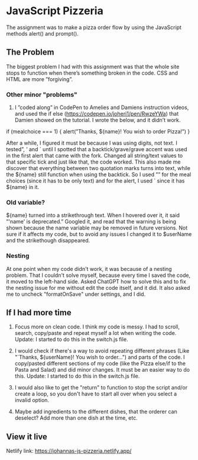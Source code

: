 # JavaScript Pizzeria

The assignment was to make a pizza order flow by using the JavaScript methods alert() and prompt(). 

## The Problem 
The biggest problem I had with this assignment was that the whole site stops to function when there’s something broken in the code. CSS and HTML are more ”forgiving”. 

### Other minor "problems"
1. I ”coded along” in CodePen to Amelies and Damiens instruction videos, and used the if else (https://codepen.io/joheri1/pen/RwzeYWa) that Damien showed on the tutorial. I wrote the below, and it didn’t work. 

if (mealchoice === 1) {
  alert(”Thanks, ${name}! You wish to order Pizza!”)
}

After a while, I figured it must be because I was using digits, not text. I tested”, ’ and ´ until I spotted that a backtick/grave/grave accent was used in the first alert that came with the fork. Changed all string/text values to that specific tick and just like that, the code worked. This also made me discover that everything between two quotation marks turns into text, while the ${name} still function when using the backtick. So I used ”” for the meal choices (since it has to be only text) and for the alert, I used ` since it has ${name} in it. 

### Old variable? 
${name} turned into a strikethrough text. When I hovered over it, it said ”'name' is deprecated.” Googled it, and read that the warning is being shown because the name variable may be removed in future versions. Not sure if it affects my code, but to avoid any issues I changed it to $userName and the strikethough disappeared. 

### Nesting
At one point when my code didn't work, it was because of a nesting problem. That I couldn't solve myself, because every time I saved the code, it moved to the left-hand side. Asked ChatGPT how to solve this and to fix the nesting issue for me without edit the code itself, and it did. It also asked me to uncheck "formatOnSave" under settings, and I did.  

## If I had more time 
1. Focus more on clean code. I think my code is messy. I had to scroll, search, copy/paste and repeat myself a lot when writing the code. 
Update: I started to do this in the switch.js file. 

2. I would check if there's a way to avoid repeating different phrases (Like "`Thanks, ${userName}! You wish to order...") and parts of the code. I copy/pasted different sections of my code (like the Pizza else/if to the Pasta and Salad) and did minor changes. It must be an easier way to do this. 
Update: I started to do this in the switch.js file. 

4. I would also like to get the "return" to function to stop the script and/or create a loop, so you don't have to start all over when you select a invalid option. 

4. Maybe add ingredients to the different dishes, that the orderer can deselect? Add more than one dish at the time, etc. 

## View it live
Netlify link: https://johannas-js-pizzeria.netlify.app/
